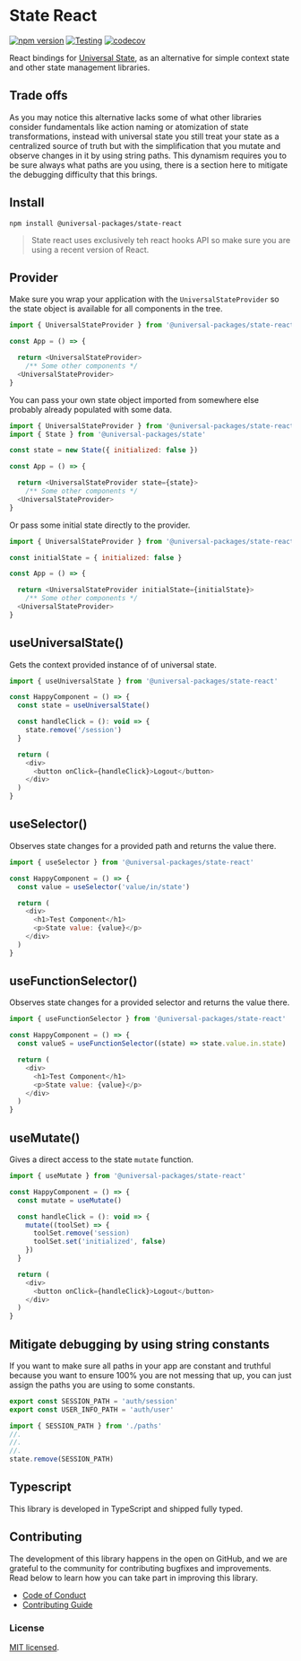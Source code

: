 # State React

[![npm version](https://badge.fury.io/js/@universal-packages%2Fstate-react.svg)](https://www.npmjs.com/package/@universal-packages/state-react)
[![Testing](https://github.com/universal-packages/universal-state-react/actions/workflows/testing.yml/badge.svg)](https://github.com/universal-packages/universal-state-react/actions/workflows/testing.yml)
[![codecov](https://codecov.io/gh/universal-packages/universal-state-react/branch/main/graph/badge.svg?token=CXPJSN8IGL)](https://codecov.io/gh/universal-packages/universal-state-react)

React bindings for [Universal State](https://github.com/universal-packages/universal-state), as an alternative for simple context state and other state management libraries.

## Trade offs

As you may notice this alternative lacks some of what other libraries consider fundamentals like action naming or atomization of state transformations, instead with universal state you still treat your state as a centralized source of truth but with the simplification that you mutate and observe changes in it by using string paths. This dynamism requires you to be sure always what paths are you using, there is a section here to mitigate the debugging difficulty that this brings.

## Install

```shell
npm install @universal-packages/state-react
```

> State react uses exclusively teh react hooks API so make sure you are using a recent version of React.

## Provider

Make sure you wrap your application with the `UniversalStateProvider` so the state object is available for all components in the tree.

```js
import { UniversalStateProvider } from '@universal-packages/state-react'

const App = () => {

  return <UniversalStateProvider>
    /** Some other components */
  <UniversalStateProvider>
}
```

You can pass your own state object imported from somewhere else probably already populated with some data.

```js
import { UniversalStateProvider } from '@universal-packages/state-react'
import { State } from '@universal-packages/state'

const state = new State({ initialized: false })

const App = () => {

  return <UniversalStateProvider state={state}>
    /** Some other components */
  <UniversalStateProvider>
}
```

Or pass some initial state directly to the provider.

```js
import { UniversalStateProvider } from '@universal-packages/state-react'

const initialState = { initialized: false }

const App = () => {

  return <UniversalStateProvider initialState={initialState}>
    /** Some other components */
  <UniversalStateProvider>
}
```

## useUniversalState()

Gets the context provided instance of of universal state.

```js
import { useUniversalState } from '@universal-packages/state-react'

const HappyComponent = () => {
  const state = useUniversalState()

  const handleClick = (): void => {
    state.remove('/session')
  }

  return (
    <div>
      <button onClick={handleClick}>Logout</button>
    </div>
  )
}
```

## useSelector()

Observes state changes for a provided path and returns the value there.

```js
import { useSelector } from '@universal-packages/state-react'

const HappyComponent = () => {
  const value = useSelector('value/in/state')

  return (
    <div>
      <h1>Test Component</h1>
      <p>State value: {value}</p>
    </div>
  )
}
```

## useFunctionSelector()

Observes state changes for a provided selector and returns the value there.

```js
import { useFunctionSelector } from '@universal-packages/state-react'

const HappyComponent = () => {
  const valueS = useFunctionSelector((state) => state.value.in.state)

  return (
    <div>
      <h1>Test Component</h1>
      <p>State value: {value}</p>
    </div>
  )
}
```

## useMutate()

Gives a direct access to the state `mutate` function.

```js
import { useMutate } from '@universal-packages/state-react'

const HappyComponent = () => {
  const mutate = useMutate()

  const handleClick = (): void => {
    mutate((toolSet) => {
      toolSet.remove('session)
      toolSet.set('initialized', false)
    })
  }

  return (
    <div>
      <button onClick={handleClick}>Logout</button>
    </div>
  )
}
```

## Mitigate debugging by using string constants

If you want to make sure all paths in your app are constant and truthful because you want to ensure 100% you are not messing that up, you can just assign the paths you are using to some constants.

```js
export const SESSION_PATH = 'auth/session'
export const USER_INFO_PATH = 'auth/user'
```

```js
import { SESSION_PATH } from './paths'
//.
//.
//.
state.remove(SESSION_PATH)
```

## Typescript

This library is developed in TypeScript and shipped fully typed.

## Contributing

The development of this library happens in the open on GitHub, and we are grateful to the community for contributing bugfixes and improvements. Read below to learn how you can take part in improving this library.

- [Code of Conduct](./CODE_OF_CONDUCT.md)
- [Contributing Guide](./CONTRIBUTING.md)

### License

[MIT licensed](./LICENSE).
